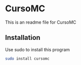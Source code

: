 # CursoMC

This is an readme file for CursoMC

## Installation

Use sudo to install this program

```bash
sudo install cursomc
```